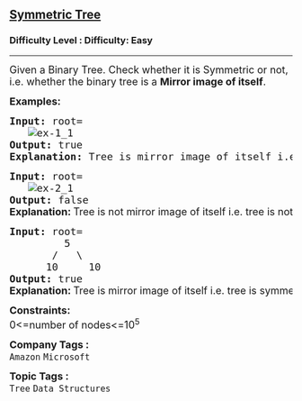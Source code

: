 <h2><a href="https://www.geeksforgeeks.org/problems/symmetric-tree/1?page=2&difficulty=Easy&status=unsolved,attempted&sprint=a663236c31453b969852f9ea22507634&sortBy=accuracy">Symmetric Tree</a></h2><h3>Difficulty Level : Difficulty: Easy</h3><hr><div class="problems_problem_content__Xm_eO"><p><span style="font-size: 18px;">Given a Binary Tree. Check whether it&nbsp;is&nbsp;Symmetric&nbsp;or not, i.e. whether the binary tree is a&nbsp;<strong>Mirror image of itself</strong>.</span></p>
<p><span style="font-size: 18px;"><strong>Examples:</strong></span></p>
<pre><span style="font-size: 18px;"><strong>Input:</strong> root=
   <img src="https://media.geeksforgeeks.org/wp-content/uploads/20240926171713/ex-1_1.webp" alt="ex-1_1"><strong>
Output: </strong>true<strong>
Explanation: </strong>Tree is mirror image of itself i.e. tree is symmetric.</span>
</pre>
<pre><span style="font-size: 18px;"><strong>Input: </strong>root=
   <img src="https://media.geeksforgeeks.org/wp-content/uploads/20240926171713/ex-2_1.webp" alt="ex-2_1"><strong>
Output: </strong>false<br><strong style="font-family: -apple-system, BlinkMacSystemFont, 'Segoe UI', Roboto, Oxygen, Ubuntu, Cantarell, 'Open Sans', 'Helvetica Neue', sans-serif;">Explanation: </strong><span style="font-family: -apple-system, BlinkMacSystemFont, 'Segoe UI', Roboto, Oxygen, Ubuntu, Cantarell, 'Open Sans', 'Helvetica Neue', sans-serif;">Tree is not mirror image of itself i.e. tree is not symmetric.</span></span></pre>
<pre><span style="font-size: 18px;"><strong>Input: </strong>root=
         5
       /   \
      10     10<strong>
Output:</strong> true<strong><br></strong><strong style="font-family: -apple-system, BlinkMacSystemFont, 'Segoe UI', Roboto, Oxygen, Ubuntu, Cantarell, 'Open Sans', 'Helvetica Neue', sans-serif;">Explanation: </strong><span style="font-family: -apple-system, BlinkMacSystemFont, 'Segoe UI', Roboto, Oxygen, Ubuntu, Cantarell, 'Open Sans', 'Helvetica Neue', sans-serif;">Tree is mirror image of itself i.e. tree is symmetric.</span></span></pre>
<p><span style="font-size: 18px;"><strong>Constraints:</strong><br>0&lt;=number of nodes&lt;=10<sup>5</sup></span></p></div><p><span style=font-size:18px><strong>Company Tags : </strong><br><code>Amazon</code>&nbsp;<code>Microsoft</code>&nbsp;<br><p><span style=font-size:18px><strong>Topic Tags : </strong><br><code>Tree</code>&nbsp;<code>Data Structures</code>&nbsp;
